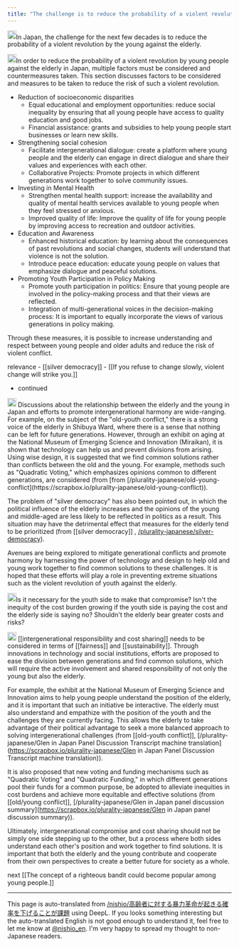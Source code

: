 ```yaml
---
title: "The challenge is to reduce the probability of a violent revolution against the elderly."
---
```


<img src='https://scrapbox.io/api/pages/nishio-en/nishio/icon' alt='nishio.icon' height="19.5"/>In Japan, the challenge for the next few decades is to reduce the probability of a violent revolution by the young against the elderly.

<img src='https://scrapbox.io/api/pages/nishio-en/gpt/icon' alt='gpt.icon' height="19.5"/>In order to reduce the probability of a violent revolution by young people against the elderly in Japan, multiple factors must be considered and countermeasures taken. This section discusses factors to be considered and measures to be taken to reduce the risk of such a violent revolution.
- Reduction of socioeconomic disparities
    - Equal educational and employment opportunities: reduce social inequality by ensuring that all young people have access to quality education and good jobs.
    - Financial assistance: grants and subsidies to help young people start businesses or learn new skills.
- Strengthening social cohesion
    - Facilitate intergenerational dialogue: create a platform where young people and the elderly can engage in direct dialogue and share their values and experiences with each other.
    - Collaborative Projects: Promote projects in which different generations work together to solve community issues.
- Investing in Mental Health
    - Strengthen mental health support: increase the availability and quality of mental health services available to young people when they feel stressed or anxious.
    - Improved quality of life: Improve the quality of life for young people by improving access to recreation and outdoor activities.
- Education and Awareness
    - Enhanced historical education: by learning about the consequences of past revolutions and social changes, students will understand that violence is not the solution.
    - Introduce peace education: educate young people on values that emphasize dialogue and peaceful solutions.
- Promoting Youth Participation in Policy Making
    - Promote youth participation in politics: Ensure that young people are involved in the policy-making process and that their views are reflected.
    - Integration of multi-generational voices in the decision-making process: It is important to equally incorporate the views of various generations in policy making.

Through these measures, it is possible to increase understanding and respect between young people and older adults and reduce the risk of violent conflict.


relevance
    - [[silver democracy]]
    - [[If you refuse to change slowly, violent change will strike you.]]

- continued
<img src='https://scrapbox.io/api/pages/nishio-en/⿻Plurality Assistant/icon' alt='⿻Plurality Assistant.icon' height="19.5"/>
Discussions about the relationship between the elderly and the young in Japan and efforts to promote intergenerational harmony are wide-ranging. For example, on the subject of the "old-youth conflict," there is a strong voice of the elderly in Shibuya Ward, where there is a sense that nothing can be left for future generations. However, through an exhibit on aging at the National Museum of Emerging Science and Innovation (Miraikan), it is shown that technology can help us and prevent divisions from arising. Using wise design, it is suggested that we find common solutions rather than conflicts between the old and the young. For example, methods such as "Quadratic Voting," which emphasizes opinions common to different generations, are considered (from [from [/plurality-japanese/old-young-conflict](https://scrapbox.io/plurality-japanese/old-young-conflict)).

The problem of "silver democracy" has also been pointed out, in which the political influence of the elderly increases and the opinions of the young and middle-aged are less likely to be reflected in politics as a result. This situation may have the detrimental effect that measures for the elderly tend to be prioritized (from [[silver democracy]] , [/plurality-japanese/silver-democracy](https://scrapbox.io/plurality-japanese/silver-democracy)).

Avenues are being explored to mitigate generational conflicts and promote harmony by harnessing the power of technology and design to help old and young work together to find common solutions to these challenges. It is hoped that these efforts will play a role in preventing extreme situations such as the violent revolution of youth against the elderly.

<img src='https://scrapbox.io/api/pages/nishio-en/nishio/icon' alt='nishio.icon' height="19.5"/>Is it necessary for the youth side to make that compromise? Isn't the inequity of the cost burden growing if the youth side is paying the cost and the elderly side is saying no? Shouldn't the elderly bear greater costs and risks?

<img src='https://scrapbox.io/api/pages/nishio-en/⿻Plurality Assistant/icon' alt='⿻Plurality Assistant.icon' height="19.5"/>
[[intergenerational responsibility and cost sharing]] needs to be considered in terms of [[fairness]] and [[sustainability]]. Through innovations in technology and social institutions, efforts are proposed to ease the division between generations and find common solutions, which will require the active involvement and shared responsibility of not only the young but also the elderly.

For example, the exhibit at the National Museum of Emerging Science and Innovation aims to help young people understand the position of the elderly, and it is important that such an initiative be interactive. The elderly must also understand and empathize with the position of the youth and the challenges they are currently facing. This allows the elderly to take advantage of their political advantage to seek a more balanced approach to solving intergenerational challenges (from [[old-youth conflict]], [/plurality-japanese/Glen in Japan Panel Discussion Transcript machine translation](https://scrapbox.io/plurality-japanese/Glen in Japan Panel Discussion Transcript machine translation)).

It is also proposed that new voting and funding mechanisms such as "Quadratic Voting" and "Quadratic Funding," in which different generations pool their funds for a common purpose, be adopted to alleviate inequities in cost burdens and achieve more equitable and effective solutions (from [[old/young conflict]], [/plurality-japanese/Glen in Japan panel discussion summary](https://scrapbox.io/plurality-japanese/Glen in Japan panel discussion summary)).

Ultimately, intergenerational compromise and cost sharing should not be simply one side stepping up to the other, but a process where both sides understand each other's position and work together to find solutions. It is important that both the elderly and the young contribute and cooperate from their own perspectives to create a better future for society as a whole.

next  [[The concept of a righteous bandit could become popular among young people.]]

---
This page is auto-translated from [/nishio/高齢者に対する暴力革命が起きる確率を下げることが課題](https://scrapbox.io/nishio/高齢者に対する暴力革命が起きる確率を下げることが課題) using DeepL. If you looks something interesting but the auto-translated English is not good enough to understand it, feel free to let me know at [@nishio_en](https://twitter.com/nishio_en). I'm very happy to spread my thought to non-Japanese readers.